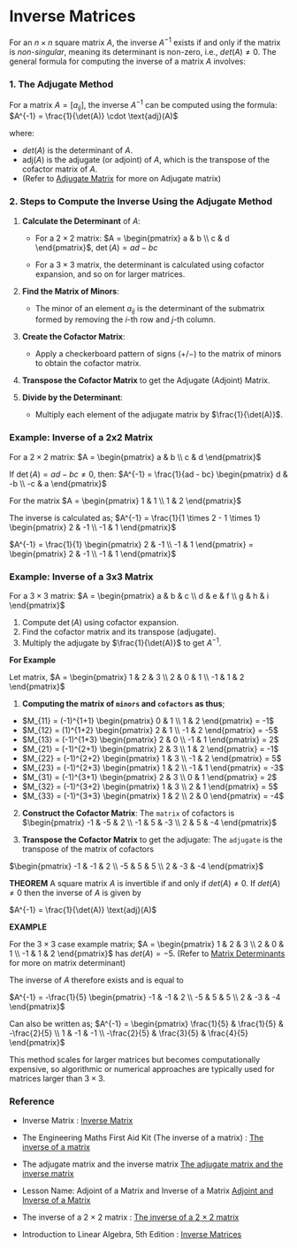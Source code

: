 # Inverse Matrices

For an $n \times n$ square matrix $A$, the inverse $A^{-1}$ exists if and only if the matrix is *non-singular*, 
meaning its determinant is non-zero, i.e., $`det(A) \neq 0`$. The general formula for computing the inverse of a matrix $A$ involves:

### 1. **The Adjugate Method**

For a matrix $A = [a_{ij}]$, the inverse $A^{-1}$ can be computed using the formula:
$`A^{-1} = \frac{1}{\det(A)} \cdot \text{adj}(A)`$

where:
- $`det(A)`$ is the determinant of $A$.
- $`\text{adj}(A)`$ is the adjugate (or adjoint) of $A$, which is the transpose of the cofactor matrix of $A$.
- (Refer to [Adjugate Matrix](adjugate_matrix.md) for more on Adjugate matrix)

### 2. **Steps to Compute the Inverse Using the Adjugate Method**

1. **Calculate the Determinant** of $A$:
   - For a $2 \times 2$ matrix:
     $`A = \begin{pmatrix} a & b \\ c & d \end{pmatrix}`$,  $`\det(A) = ad - bc`$
   
   - For a $`3 \times 3`$ matrix, the determinant is calculated using cofactor expansion, and so on for larger matrices.

2. **Find the Matrix of Minors**:
   - The minor of an element $`a_{ij}`$ is the determinant of the submatrix formed by removing the $`i`$-th row and $`j`$-th column.

3. **Create the Cofactor Matrix**:
   - Apply a checkerboard pattern of signs $`(+/-)`$ to the matrix of minors to obtain the cofactor matrix.

4. **Transpose the Cofactor Matrix** to get the Adjugate (Adjoint) Matrix.

5. **Divide by the Determinant**:
   - Multiply each element of the adjugate matrix by $`\frac{1}{\det(A)}`$.

### Example: Inverse of a 2x2 Matrix
For a $2 \times 2$ matrix: $`A = \begin{pmatrix} a & b \\ c & d \end{pmatrix}`$

If $`\det(A) = ad - bc \neq 0`$, then: $`A^{-1} = \frac{1}{ad - bc} \begin{pmatrix} d & -b \\ -c & a \end{pmatrix}`$

For the matrix $`A = \begin{pmatrix} 1 & 1 \\ 1 & 2 \end{pmatrix}`$

The inverse is calculated as; $`A^{-1} = \frac{1}{1 \times 2 - 1 \times 1} \begin{pmatrix} 2 & -1 \\ -1 & 1 \end{pmatrix}`$

$`A^{-1} = \frac{1}{1} \begin{pmatrix} 2 & -1 \\ -1 & 1 \end{pmatrix}  = \begin{pmatrix} 2 & -1 \\ -1 & 1 \end{pmatrix}`$



### Example: Inverse of a 3x3 Matrix
For a $`3 \times 3`$ matrix: $`A = \begin{pmatrix} a & b & c \\ d & e & f \\ g & h & i \end{pmatrix}`$

1. Compute $`\det(A)`$ using cofactor expansion.
2. Find the cofactor matrix and its transpose (adjugate).
3. Multiply the adjugate by $`\frac{1}{\det(A)}`$ to get $`A^{-1}`$.



**For Example** 

Let matrix,  $`A = \begin{pmatrix} 1 & 2 & 3 \\ 2 & 0 & 1 \\ -1 & 1 & 2 \end{pmatrix}`$

1. **Computing the matrix of `minors` and `cofactors` as thus**;

- $`M_{11} = (-1)^{1+1} \begin{pmatrix} 0 & 1 \\ 1 & 2 \end{pmatrix} = -1`$
- $`M_{12} = (1)^{1+2} \begin{pmatrix} 2 & 1 \\ -1 & 2 \end{pmatrix} = -5`$
- $`M_{13} = (-1)^{1+3} \begin{pmatrix} 2 & 0 \\ -1 & 1 \end{pmatrix} = 2`$
- $`M_{21} = (-1)^{2+1} \begin{pmatrix} 2 & 3 \\ 1 & 2 \end{pmatrix} = -1`$
- $`M_{22} = (-1)^{2+2} \begin{pmatrix} 1 & 3 \\ -1 & 2 \end{pmatrix} = 5`$
- $`M_{23} = (-1)^{2+3} \begin{pmatrix} 1 & 2 \\ -1 & 1 \end{pmatrix} = -3`$
- $`M_{31} = (-1)^{3+1} \begin{pmatrix} 2 & 3 \\ 0 & 1 \end{pmatrix} = 2`$
- $`M_{32} = (-1)^{3+2} \begin{pmatrix} 1 & 3 \\ 2 & 1 \end{pmatrix} = 5`$
- $`M_{33} = (-1)^{3+3} \begin{pmatrix} 1 & 2 \\ 2 & 0 \end{pmatrix} = -4`$


2. **Construct the Cofactor Matrix**:
The `matrix` of cofactors is  $`\begin{pmatrix} -1 & -5 & 2 \\ -1 & 5 & -3 \\ 2 & 5 & -4 \end{pmatrix}`$

3. **Transpose the Cofactor Matrix** to get the adjugate:
The `adjugate` is the transpose of the matrix of cofactors

$`\begin{pmatrix} -1 & -1 & 2 \\ -5 & 5 & 5 \\ 2 & -3 & -4 \end{pmatrix}`$


**THEOREM** A square matrix $A$ is invertible if and only if $`det(A) \neq 0`$. If $`det(A) \neq 0`$ then the inverse of $A$ is given by

$`A^{-1} = \frac{1}{\det(A)} \text{adj}(A)`$

**EXAMPLE**

For the $`3 \times 3`$ case example matrix; $`A = \begin{pmatrix} 1 & 2 & 3 \\ 2 & 0 & 1 \\ -1 & 1 & 2 \end{pmatrix}`$ has $`det(A) = -5`$. (Refer to [Matrix Determinants](matrix_determinants.md) for more on matrix determinant)

The inverse of $A$ therefore exists and is equal to 

$`A^{-1} = -\frac{1}{5} \begin{pmatrix} -1 & -1 & 2 \\ -5 & 5 & 5 \\ 2 & -3 & -4 \end{pmatrix}`$

Can also be written as; $`A^{-1} =  \begin{pmatrix} \frac{1}{5} & \frac{1}{5} & -\frac{2}{5} \\ 1 & -1 & -1 \\ -\frac{2}{5} & \frac{3}{5} & \frac{4}{5} \end{pmatrix}`$


This method scales for larger matrices but becomes computationally expensive, so algorithmic or numerical approaches are typically used for matrices larger than $`3 \times 3`$.



### Reference

- Inverse Matrix : [Inverse Matrix](http://www.thphys.nuim.ie/Notes/EE112/09_Inverse_Matrix.pdf)

- The Engineering Maths First Aid Kit (The inverse of a matrix) : [The inverse of a matrix](https://lcn.people.uic.edu/classes/che205s17/docs/che205s17_reading_05a.pdf)

- The adjugate matrix and the inverse matrix [The adjugate matrix and the inverse matrix](https://www.macs.hw.ac.uk/~markl/teaching/Inverses.pdf)

- Lesson Name: Adjoint of a Matrix and Inverse of a Matrix [Adjoint and Inverse of a Matrix](https://cdn1.byjus.com/wp-content/uploads/2019/04/Adjoint-and-Inverse-of-a-Matrix.pdf)

- The inverse of a 2 × 2 matrix : [The inverse of a 2 × 2 matrix](https://www.mathcentre.ac.uk/resources/uploaded/sigma-matrices7-2009-1.pdf)

- Introduction to Linear Algebra, 5th Edition : [Inverse Matrices](https://math.mit.edu/~gs/linearalgebra/ila5/linearalgebra5_2-5.pdf)




